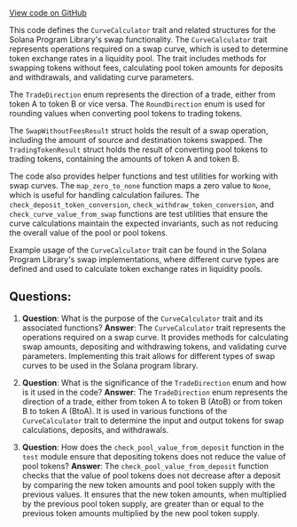 [View code on GitHub](https://github.com/solana-labs/solana-program-library/token-swap/program/src/curve/calculator.rs)

This code defines the `CurveCalculator` trait and related structures for the Solana Program Library's swap functionality. The `CurveCalculator` trait represents operations required on a swap curve, which is used to determine token exchange rates in a liquidity pool. The trait includes methods for swapping tokens without fees, calculating pool token amounts for deposits and withdrawals, and validating curve parameters.

The `TradeDirection` enum represents the direction of a trade, either from token A to token B or vice versa. The `RoundDirection` enum is used for rounding values when converting pool tokens to trading tokens.

The `SwapWithoutFeesResult` struct holds the result of a swap operation, including the amount of source and destination tokens swapped. The `TradingTokenResult` struct holds the result of converting pool tokens to trading tokens, containing the amounts of token A and token B.

The code also provides helper functions and test utilities for working with swap curves. The `map_zero_to_none` function maps a zero value to `None`, which is useful for handling calculation failures. The `check_deposit_token_conversion`, `check_withdraw_token_conversion`, and `check_curve_value_from_swap` functions are test utilities that ensure the curve calculations maintain the expected invariants, such as not reducing the overall value of the pool or pool tokens.

Example usage of the `CurveCalculator` trait can be found in the Solana Program Library's swap implementations, where different curve types are defined and used to calculate token exchange rates in liquidity pools.
## Questions: 
 1. **Question**: What is the purpose of the `CurveCalculator` trait and its associated functions?
   **Answer**: The `CurveCalculator` trait represents the operations required on a swap curve. It provides methods for calculating swap amounts, depositing and withdrawing tokens, and validating curve parameters. Implementing this trait allows for different types of swap curves to be used in the Solana program library.

2. **Question**: What is the significance of the `TradeDirection` enum and how is it used in the code?
   **Answer**: The `TradeDirection` enum represents the direction of a trade, either from token A to token B (AtoB) or from token B to token A (BtoA). It is used in various functions of the `CurveCalculator` trait to determine the input and output tokens for swap calculations, deposits, and withdrawals.

3. **Question**: How does the `check_pool_value_from_deposit` function in the `test` module ensure that depositing tokens does not reduce the value of pool tokens?
   **Answer**: The `check_pool_value_from_deposit` function checks that the value of pool tokens does not decrease after a deposit by comparing the new token amounts and pool token supply with the previous values. It ensures that the new token amounts, when multiplied by the previous pool token supply, are greater than or equal to the previous token amounts multiplied by the new pool token supply.